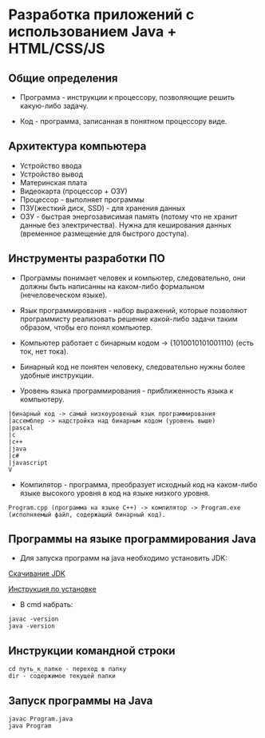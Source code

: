# Разработка приложений с использованием Java + HTML/CSS/JS

## Общие определения

* Программа - инструкции к процессору, позволяющие решить какую-либо задачу.

* Код - программа, записанная в понятном процессору виде.

## Архитектура компьютера

* Устройство ввода
* Устройство вывод
* Материнская плата
* Видеокарта (процессор + ОЗУ)
* Процессор - выполняет программы
* ПЗУ(жесткий диск, SSD) - для хранения данных
* ОЗУ - быстрая энергозависимая память (потому что не хранит данные без электричества). Нужна для кеширования данных (временное размещение для быстрого доступа).

## Инструменты разработки ПО

* Программы понимает человек и компьютер, следовательно, они должны быть написанны на каком-либо формальном (нечеловеческом языке).

* Язык программирования - набор выражений, которые позволяют программисту реализовать решение какой-либо задачи таким образом, чтобы его понял компьютер. 

* Компьютер работает с бинарным кодом -> {1010010101001110} (есть ток, нет тока).

* Бинарный код не понятен человеку, следовательно нужны более удобные инструкции.

* Уровень языка программирования - приближенность языка к компьютеру.

```
|бинарный код -> самый низкоуровеный язык программирования
|ассемблер -> надстройка над бинарным кодом (уровень выше)
|pascal
|c
|c++
|java
|c#
|javascript
V
```

* Компилятор - программа, преобразует исходный код на каком-либо языке высокого уровня в код на языке низкого уровня.

```
Program.cpp (программа на языке C++) -> компилятор -> Program.exe (исполняемый файл, содержащий бинарный код).
```

## Программы на языке программирования Java

* Для запуска программ на java необходимо установить JDK:

[Скачивание JDK](http://www.oracle.com/technetwork/java/javase/downloads/jdk8-downloads-2133151.html)

[Инструкция по установке](https://alexnettm.org.ua/windows/install-jdk-java-development-kit-in-windows-10.html)

* В cmd набрать:

```
javac -version
java -version
```

## Инструкции командной строки

```
cd путь_к_папке - переход в папку
dir - содержимое текущей папки
```

## Запуск программы на Java

```
javac Program.java
java Program
```

